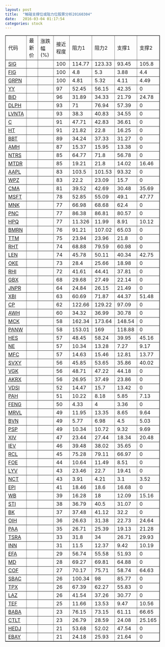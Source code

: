 ```yaml
---
layout: post
title:  "触碰支撑位或阻力位股票分析20160304"
date:   2016-03-04 01:17:54
categories: stock
---
```

<script type="text/javascript">
var stockList = []
stockList.push('gb_sig');
stockList.push('gb_fig');
stockList.push('gb_grpn');
stockList.push('gb_yy');
stockList.push('gb_bid');
stockList.push('gb_dlph');
stockList.push('gb_lvnta');
stockList.push('gb_c');
stockList.push('gb_ht');
stockList.push('gb_bbt');
stockList.push('gb_amh');
stockList.push('gb_ntrs');
stockList.push('gb_mtdr');
stockList.push('gb_aapl');
stockList.push('gb_wpz');
stockList.push('gb_cma');
stockList.push('gb_msft');
stockList.push('gb_mnk');
stockList.push('gb_pnc');
stockList.push('gb_hpq');
stockList.push('gb_bmrn');
stockList.push('gb_ttm');
stockList.push('gb_rht');
stockList.push('gb_len');
stockList.push('gb_oke');
stockList.push('gb_rhi');
stockList.push('gb_gbx');
stockList.push('gb_jnpr');
stockList.push('gb_xbi');
stockList.push('gb_cp');
stockList.push('gb_awh');
stockList.push('gb_mck');
stockList.push('gb_panw');
stockList.push('gb_hes');
stockList.push('gb_ne');
stockList.push('gb_mfc');
stockList.push('gb_svxy');
stockList.push('gb_vgk');
stockList.push('gb_akrx');
stockList.push('gb_vdsi');
stockList.push('gb_pah');
stockList.push('gb_feng');
stockList.push('gb_mrvl');
stockList.push('gb_bvn');
stockList.push('gb_psp');
stockList.push('gb_xiv');
stockList.push('gb_iev');
stockList.push('gb_rcl');
stockList.push('gb_foe');
stockList.push('gb_lyv');
stockList.push('gb_nct');
stockList.push('gb_epi');
stockList.push('gb_wb');
stockList.push('gb_sti');
stockList.push('gb_bk');
stockList.push('gb_oih');
stockList.push('gb_paa');
stockList.push('gb_tsra');
stockList.push('gb_inn');
stockList.push('gb_efa');
stockList.push('gb_md');
stockList.push('gb_cof');
stockList.push('gb_sbac');
stockList.push('gb_tpx');
stockList.push('gb_laz');
stockList.push('gb_tef');
stockList.push('gb_baba');
stockList.push('gb_ctlt');
stockList.push('gb_hedj');
stockList.push('gb_ebay');
</script>
<table border="1">
 <tr>
 <td>代码</td>
 <td>最新价</td>
 <td>涨跌幅(%)</td>
 <td>接近程度</td>
 <td>阻力1</td>
 <td>阻力2</td>
 <td>支撑1</td>
 <td>支撑2</td>
</tr>
  <tr id="sig" class="red">
  <td><a href="http://stock.finance.sina.com.cn/usstock/quotes/SIG.html" target="_blank">SIG</a></td><td></td><td></td><td>100</td><td>114.77</td><td>123.33</td><td>93.45</td><td>105.8</td></tr>
  <tr id="fig" class="red">
  <td><a href="http://stock.finance.sina.com.cn/usstock/quotes/FIG.html" target="_blank">FIG</a></td><td></td><td></td><td>100</td><td>4.8</td><td>5.3</td><td>3.88</td><td>4.4</td></tr>
  <tr id="grpn" class="green">
  <td><a href="http://stock.finance.sina.com.cn/usstock/quotes/GRPN.html" target="_blank">GRPN</a></td><td></td><td></td><td>100</td><td>4.81</td><td>5.32</td><td>4.11</td><td>4.49</td></tr>
  <tr id="yy" class="red">
  <td><a href="http://stock.finance.sina.com.cn/usstock/quotes/YY.html" target="_blank">YY</a></td><td></td><td></td><td>97</td><td>52.45</td><td>56.15</td><td>42.35</td><td>0</td></tr>
  <tr id="bid" class="green">
  <td><a href="http://stock.finance.sina.com.cn/usstock/quotes/BID.html" target="_blank">BID</a></td><td></td><td></td><td>96</td><td>31.89</td><td>34.33</td><td>21.79</td><td>24.78</td></tr>
  <tr id="dlph" class="red">
  <td><a href="http://stock.finance.sina.com.cn/usstock/quotes/DLPH.html" target="_blank">DLPH</a></td><td></td><td></td><td>93</td><td>71</td><td>76.94</td><td>57.39</td><td>0</td></tr>
  <tr id="lvnta" class="red">
  <td><a href="http://stock.finance.sina.com.cn/usstock/quotes/LVNTA.html" target="_blank">LVNTA</a></td><td></td><td></td><td>93</td><td>38.3</td><td>40.83</td><td>34.55</td><td>0</td></tr>
  <tr id="c" class="red">
  <td><a href="http://stock.finance.sina.com.cn/usstock/quotes/C.html" target="_blank">C</a></td><td></td><td></td><td>91</td><td>47.71</td><td>42.83</td><td>36.61</td><td>0</td></tr>
  <tr id="ht" class="red">
  <td><a href="http://stock.finance.sina.com.cn/usstock/quotes/HT.html" target="_blank">HT</a></td><td></td><td></td><td>91</td><td>21.82</td><td>22.8</td><td>16.25</td><td>0</td></tr>
  <tr id="bbt" class="green">
  <td><a href="http://stock.finance.sina.com.cn/usstock/quotes/BBT.html" target="_blank">BBT</a></td><td></td><td></td><td>89</td><td>34.24</td><td>37.33</td><td>31.27</td><td>0</td></tr>
  <tr id="amh" class="red">
  <td><a href="http://stock.finance.sina.com.cn/usstock/quotes/AMH.html" target="_blank">AMH</a></td><td></td><td></td><td>87</td><td>15.37</td><td>15.95</td><td>13.38</td><td>0</td></tr>
  <tr id="ntrs" class="red">
  <td><a href="http://stock.finance.sina.com.cn/usstock/quotes/NTRS.html" target="_blank">NTRS</a></td><td></td><td></td><td>85</td><td>64.77</td><td>71.8</td><td>56.78</td><td>0</td></tr>
  <tr id="mtdr" class="red">
  <td><a href="http://stock.finance.sina.com.cn/usstock/quotes/MTDR.html" target="_blank">MTDR</a></td><td></td><td></td><td>85</td><td>19.21</td><td>21.8</td><td>14.02</td><td>16.46</td></tr>
  <tr id="aapl" class="red">
  <td><a href="http://stock.finance.sina.com.cn/usstock/quotes/AAPL.html" target="_blank">AAPL</a></td><td></td><td></td><td>83</td><td>103.5</td><td>101.53</td><td>93.32</td><td>0</td></tr>
  <tr id="wpz" class="red">
  <td><a href="http://stock.finance.sina.com.cn/usstock/quotes/WPZ.html" target="_blank">WPZ</a></td><td></td><td></td><td>83</td><td>22.2</td><td>23.09</td><td>15.7</td><td>0</td></tr>
  <tr id="cma" class="green">
  <td><a href="http://stock.finance.sina.com.cn/usstock/quotes/CMA.html" target="_blank">CMA</a></td><td></td><td></td><td>81</td><td>39.52</td><td>42.69</td><td>30.48</td><td>35.69</td></tr>
  <tr id="msft" class="red">
  <td><a href="http://stock.finance.sina.com.cn/usstock/quotes/MSFT.html" target="_blank">MSFT</a></td><td></td><td></td><td>78</td><td>52.85</td><td>55.09</td><td>49.1</td><td>47.77</td></tr>
  <tr id="mnk" class="red">
  <td><a href="http://stock.finance.sina.com.cn/usstock/quotes/MNK.html" target="_blank">MNK</a></td><td></td><td></td><td>77</td><td>66.98</td><td>68.68</td><td>62.4</td><td>0</td></tr>
  <tr id="pnc" class="green">
  <td><a href="http://stock.finance.sina.com.cn/usstock/quotes/PNC.html" target="_blank">PNC</a></td><td></td><td></td><td>77</td><td>86.38</td><td>86.81</td><td>80.57</td><td>0</td></tr>
  <tr id="hpq" class="red">
  <td><a href="http://stock.finance.sina.com.cn/usstock/quotes/HPQ.html" target="_blank">HPQ</a></td><td></td><td></td><td>77</td><td>11.326</td><td>11.99</td><td>8.91</td><td>10.12</td></tr>
  <tr id="bmrn" class="red">
  <td><a href="http://stock.finance.sina.com.cn/usstock/quotes/BMRN.html" target="_blank">BMRN</a></td><td></td><td></td><td>76</td><td>91.21</td><td>107.02</td><td>65.03</td><td>0</td></tr>
  <tr id="ttm" class="red">
  <td><a href="http://stock.finance.sina.com.cn/usstock/quotes/TTM.html" target="_blank">TTM</a></td><td></td><td></td><td>75</td><td>23.94</td><td>23.96</td><td>21.8</td><td>0</td></tr>
  <tr id="rht" class="red">
  <td><a href="http://stock.finance.sina.com.cn/usstock/quotes/RHT.html" target="_blank">RHT</a></td><td></td><td></td><td>74</td><td>68.88</td><td>79.59</td><td>60.98</td><td>0</td></tr>
  <tr id="len" class="red">
  <td><a href="http://stock.finance.sina.com.cn/usstock/quotes/LEN.html" target="_blank">LEN</a></td><td></td><td></td><td>74</td><td>45.78</td><td>50.11</td><td>40.34</td><td>42.75</td></tr>
  <tr id="oke" class="red">
  <td><a href="http://stock.finance.sina.com.cn/usstock/quotes/OKE.html" target="_blank">OKE</a></td><td></td><td></td><td>73</td><td>28.4</td><td>25.66</td><td>18.98</td><td>0</td></tr>
  <tr id="rhi" class="green">
  <td><a href="http://stock.finance.sina.com.cn/usstock/quotes/RHI.html" target="_blank">RHI</a></td><td></td><td></td><td>72</td><td>41.61</td><td>44.41</td><td>37.81</td><td>0</td></tr>
  <tr id="gbx" class="red">
  <td><a href="http://stock.finance.sina.com.cn/usstock/quotes/GBX.html" target="_blank">GBX</a></td><td></td><td></td><td>68</td><td>29.68</td><td>27.49</td><td>22.14</td><td>0</td></tr>
  <tr id="jnpr" class="green">
  <td><a href="http://stock.finance.sina.com.cn/usstock/quotes/JNPR.html" target="_blank">JNPR</a></td><td></td><td></td><td>64</td><td>24.84</td><td>26.15</td><td>21.49</td><td>0</td></tr>
  <tr id="xbi" class="green">
  <td><a href="http://stock.finance.sina.com.cn/usstock/quotes/XBI.html" target="_blank">XBI</a></td><td></td><td></td><td>63</td><td>60.69</td><td>71.87</td><td>44.37</td><td>51.48</td></tr>
  <tr id="cp" class="red">
  <td><a href="http://stock.finance.sina.com.cn/usstock/quotes/CP.html" target="_blank">CP</a></td><td></td><td></td><td>62</td><td>122.66</td><td>129.22</td><td>97.09</td><td>0</td></tr>
  <tr id="awh" class="red">
  <td><a href="http://stock.finance.sina.com.cn/usstock/quotes/AWH.html" target="_blank">AWH</a></td><td></td><td></td><td>60</td><td>34.32</td><td>36.99</td><td>30.78</td><td>0</td></tr>
  <tr id="mck" class="green">
  <td><a href="http://stock.finance.sina.com.cn/usstock/quotes/MCK.html" target="_blank">MCK</a></td><td></td><td></td><td>58</td><td>162.34</td><td>173.64</td><td>148.54</td><td>0</td></tr>
  <tr id="panw" class="red">
  <td><a href="http://stock.finance.sina.com.cn/usstock/quotes/PANW.html" target="_blank">PANW</a></td><td></td><td></td><td>58</td><td>153.01</td><td>169</td><td>118.88</td><td>0</td></tr>
  <tr id="hes" class="red">
  <td><a href="http://stock.finance.sina.com.cn/usstock/quotes/HES.html" target="_blank">HES</a></td><td></td><td></td><td>57</td><td>48.45</td><td>58.24</td><td>39.95</td><td>45.16</td></tr>
  <tr id="ne" class="green">
  <td><a href="http://stock.finance.sina.com.cn/usstock/quotes/NE.html" target="_blank">NE</a></td><td></td><td></td><td>57</td><td>10.34</td><td>13.28</td><td>7.27</td><td>9.17</td></tr>
  <tr id="mfc" class="green">
  <td><a href="http://stock.finance.sina.com.cn/usstock/quotes/MFC.html" target="_blank">MFC</a></td><td></td><td></td><td>57</td><td>14.63</td><td>15.46</td><td>12.81</td><td>13.77</td></tr>
  <tr id="svxy" class="green">
  <td><a href="http://stock.finance.sina.com.cn/usstock/quotes/SVXY.html" target="_blank">SVXY</a></td><td></td><td></td><td>56</td><td>45.85</td><td>53.65</td><td>35.86</td><td>40.02</td></tr>
  <tr id="vgk" class="green">
  <td><a href="http://stock.finance.sina.com.cn/usstock/quotes/VGK.html" target="_blank">VGK</a></td><td></td><td></td><td>56</td><td>48.71</td><td>47.22</td><td>44.18</td><td>0</td></tr>
  <tr id="akrx" class="red">
  <td><a href="http://stock.finance.sina.com.cn/usstock/quotes/AKRX.html" target="_blank">AKRX</a></td><td></td><td></td><td>56</td><td>26.95</td><td>37.49</td><td>23.86</td><td>0</td></tr>
  <tr id="vdsi" class="green">
  <td><a href="http://stock.finance.sina.com.cn/usstock/quotes/VDSI.html" target="_blank">VDSI</a></td><td></td><td></td><td>52</td><td>14.47</td><td>15.7</td><td>13.42</td><td>0</td></tr>
  <tr id="pah" class="red">
  <td><a href="http://stock.finance.sina.com.cn/usstock/quotes/PAH.html" target="_blank">PAH</a></td><td></td><td></td><td>51</td><td>10.22</td><td>8.18</td><td>5.85</td><td>7.13</td></tr>
  <tr id="feng" class="red">
  <td><a href="http://stock.finance.sina.com.cn/usstock/quotes/FENG.html" target="_blank">FENG</a></td><td></td><td></td><td>50</td><td>4.33</td><td>4</td><td>3.36</td><td>0</td></tr>
  <tr id="mrvl" class="green">
  <td><a href="http://stock.finance.sina.com.cn/usstock/quotes/MRVL.html" target="_blank">MRVL</a></td><td></td><td></td><td>49</td><td>11.95</td><td>13.35</td><td>8.65</td><td>9.64</td></tr>
  <tr id="bvn" class="red">
  <td><a href="http://stock.finance.sina.com.cn/usstock/quotes/BVN.html" target="_blank">BVN</a></td><td></td><td></td><td>49</td><td>5.77</td><td>6.98</td><td>4.5</td><td>5.03</td></tr>
  <tr id="psp" class="green">
  <td><a href="http://stock.finance.sina.com.cn/usstock/quotes/PSP.html" target="_blank">PSP</a></td><td></td><td></td><td>49</td><td>10.34</td><td>10.72</td><td>9.32</td><td>9.69</td></tr>
  <tr id="xiv" class="green">
  <td><a href="http://stock.finance.sina.com.cn/usstock/quotes/XIV.html" target="_blank">XIV</a></td><td></td><td></td><td>47</td><td>23.44</td><td>27.44</td><td>18.34</td><td>20.48</td></tr>
  <tr id="iev" class="green">
  <td><a href="http://stock.finance.sina.com.cn/usstock/quotes/IEV.html" target="_blank">IEV</a></td><td></td><td></td><td>46</td><td>39.48</td><td>38.02</td><td>35.65</td><td>0</td></tr>
  <tr id="rcl" class="green">
  <td><a href="http://stock.finance.sina.com.cn/usstock/quotes/RCL.html" target="_blank">RCL</a></td><td></td><td></td><td>45</td><td>75.28</td><td>79.11</td><td>66.97</td><td>0</td></tr>
  <tr id="foe" class="green">
  <td><a href="http://stock.finance.sina.com.cn/usstock/quotes/FOE.html" target="_blank">FOE</a></td><td></td><td></td><td>44</td><td>10.64</td><td>11.49</td><td>8.51</td><td>0</td></tr>
  <tr id="lyv" class="red">
  <td><a href="http://stock.finance.sina.com.cn/usstock/quotes/LYV.html" target="_blank">LYV</a></td><td></td><td></td><td>43</td><td>23.46</td><td>22.7</td><td>19.41</td><td>0</td></tr>
  <tr id="nct" class="green">
  <td><a href="http://stock.finance.sina.com.cn/usstock/quotes/NCT.html" target="_blank">NCT</a></td><td></td><td></td><td>43</td><td>3.91</td><td>4.21</td><td>3.1</td><td>3.52</td></tr>
  <tr id="epi" class="red">
  <td><a href="http://stock.finance.sina.com.cn/usstock/quotes/EPI.html" target="_blank">EPI</a></td><td></td><td></td><td>41</td><td>18.46</td><td>18.6</td><td>16.68</td><td>0</td></tr>
  <tr id="wb" class="red">
  <td><a href="http://stock.finance.sina.com.cn/usstock/quotes/WB.html" target="_blank">WB</a></td><td></td><td></td><td>39</td><td>16.28</td><td>18</td><td>12.09</td><td>15.16</td></tr>
  <tr id="sti" class="red">
  <td><a href="http://stock.finance.sina.com.cn/usstock/quotes/STI.html" target="_blank">STI</a></td><td></td><td></td><td>38</td><td>36.79</td><td>40.5</td><td>31.07</td><td>0</td></tr>
  <tr id="bk" class="green">
  <td><a href="http://stock.finance.sina.com.cn/usstock/quotes/BK.html" target="_blank">BK</a></td><td></td><td></td><td>37</td><td>37.48</td><td>41.12</td><td>32.2</td><td>0</td></tr>
  <tr id="oih" class="red">
  <td><a href="http://stock.finance.sina.com.cn/usstock/quotes/OIH.html" target="_blank">OIH</a></td><td></td><td></td><td>36</td><td>26.63</td><td>31.38</td><td>22.73</td><td>24.64</td></tr>
  <tr id="paa" class="green">
  <td><a href="http://stock.finance.sina.com.cn/usstock/quotes/PAA.html" target="_blank">PAA</a></td><td></td><td></td><td>35</td><td>26.71</td><td>25.39</td><td>19.13</td><td>21.28</td></tr>
  <tr id="tsra" class="green">
  <td><a href="http://stock.finance.sina.com.cn/usstock/quotes/TSRA.html" target="_blank">TSRA</a></td><td></td><td></td><td>33</td><td>31.8</td><td>34</td><td>26.71</td><td>29.93</td></tr>
  <tr id="inn" class="red">
  <td><a href="http://stock.finance.sina.com.cn/usstock/quotes/INN.html" target="_blank">INN</a></td><td></td><td></td><td>31</td><td>11.5</td><td>12.37</td><td>9.42</td><td>10.19</td></tr>
  <tr id="efa" class="green">
  <td><a href="http://stock.finance.sina.com.cn/usstock/quotes/EFA.html" target="_blank">EFA</a></td><td></td><td></td><td>29</td><td>56.74</td><td>55.58</td><td>51.93</td><td>0</td></tr>
  <tr id="md" class="red">
  <td><a href="http://stock.finance.sina.com.cn/usstock/quotes/MD.html" target="_blank">MD</a></td><td></td><td></td><td>28</td><td>69.27</td><td>69.81</td><td>64.88</td><td>0</td></tr>
  <tr id="cof" class="red">
  <td><a href="http://stock.finance.sina.com.cn/usstock/quotes/COF.html" target="_blank">COF</a></td><td></td><td></td><td>27</td><td>70.17</td><td>75.71</td><td>58.74</td><td>64.63</td></tr>
  <tr id="sbac" class="red">
  <td><a href="http://stock.finance.sina.com.cn/usstock/quotes/SBAC.html" target="_blank">SBAC</a></td><td></td><td></td><td>26</td><td>100.34</td><td>98</td><td>85.77</td><td>0</td></tr>
  <tr id="tpx" class="red">
  <td><a href="http://stock.finance.sina.com.cn/usstock/quotes/TPX.html" target="_blank">TPX</a></td><td></td><td></td><td>26</td><td>67.39</td><td>62.27</td><td>55.83</td><td>0</td></tr>
  <tr id="laz" class="green">
  <td><a href="http://stock.finance.sina.com.cn/usstock/quotes/LAZ.html" target="_blank">LAZ</a></td><td></td><td></td><td>26</td><td>41.54</td><td>37.26</td><td>30.77</td><td>0</td></tr>
  <tr id="tef" class="green">
  <td><a href="http://stock.finance.sina.com.cn/usstock/quotes/TEF.html" target="_blank">TEF</a></td><td></td><td></td><td>25</td><td>11.66</td><td>13.53</td><td>9.47</td><td>10.56</td></tr>
  <tr id="baba" class="red">
  <td><a href="http://stock.finance.sina.com.cn/usstock/quotes/BABA.html" target="_blank">BABA</a></td><td></td><td></td><td>23</td><td>76.15</td><td>73.15</td><td>61.11</td><td>66.65</td></tr>
  <tr id="ctlt" class="green">
  <td><a href="http://stock.finance.sina.com.cn/usstock/quotes/CTLT.html" target="_blank">CTLT</a></td><td></td><td></td><td>23</td><td>26.79</td><td>28.59</td><td>24.08</td><td>25.165</td></tr>
  <tr id="hedj" class="red">
  <td><a href="http://stock.finance.sina.com.cn/usstock/quotes/HEDJ.html" target="_blank">HEDJ</a></td><td></td><td></td><td>21</td><td>53.68</td><td>52.02</td><td>47.54</td><td>0</td></tr>
  <tr id="ebay" class="red">
  <td><a href="http://stock.finance.sina.com.cn/usstock/quotes/EBAY.html" target="_blank">EBAY</a></td><td></td><td></td><td>21</td><td>24.18</td><td>25.93</td><td>21.64</td><td>0</td></tr>
</table>
